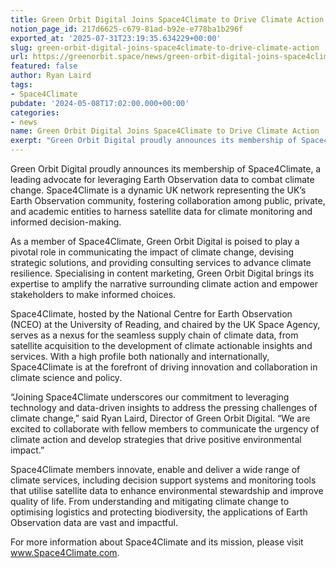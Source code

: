 ```yaml
---
title: Green Orbit Digital Joins Space4Climate to Drive Climate Action
notion_page_id: 217d6625-c679-81ad-b92e-e778ba1b296f
exported_at: '2025-07-31T23:19:35.634229+00:00'
slug: green-orbit-digital-joins-space4climate-to-drive-climate-action
url: https://greenorbit.space/news/green-orbit-digital-joins-space4climate-to-drive-climate-action/
featured: false
author: Ryan Laird
tags:
- Space4Climate
pubdate: '2024-05-08T17:02:00.000+00:00'
categories:
- news
name: Green Orbit Digital Joins Space4Climate to Drive Climate Action
exerpt: "Green Orbit Digital proudly announces its membership of Space4Climate, a leading advocate for leveraging Earth Observation data to combat climate change. "
---
```


Green Orbit Digital proudly announces its membership of Space4Climate, a leading advocate for leveraging Earth Observation data to combat climate change. Space4Climate is a dynamic UK network representing the UK’s Earth Observation community, fostering collaboration among public, private, and academic entities to harness satellite data for climate monitoring and informed decision-making.

As a member of Space4Climate, Green Orbit Digital is poised to play a pivotal role in communicating the impact of climate change, devising strategic solutions, and providing consulting services to advance climate resilience. Specialising in content marketing, Green Orbit Digital brings its expertise to amplify the narrative surrounding climate action and empower stakeholders to make informed choices.

Space4Climate, hosted by the National Centre for Earth Observation (NCEO) at the University of Reading, and chaired by the UK Space Agency, serves as a nexus for the seamless supply chain of climate data, from satellite acquisition to the development of climate actionable insights and services. With a high profile both nationally and internationally, Space4Climate is at the forefront of driving innovation and collaboration in climate science and policy.

“Joining Space4Climate underscores our commitment to leveraging technology and data-driven insights to address the pressing challenges of climate change,” said Ryan Laird, Director of Green Orbit Digital. “We are excited to collaborate with fellow members to communicate the urgency of climate action and develop strategies that drive positive environmental impact.”

Space4Climate members innovate, enable and deliver a wide range of climate services, including decision support systems and monitoring tools that utilise satellite data to enhance environmental stewardship and improve quality of life. From understanding and mitigating climate change to optimising logistics and protecting biodiversity, the applications of Earth Observation data are vast and impactful.

For more information about Space4Climate and its mission, please visit www.Space4Climate.com.